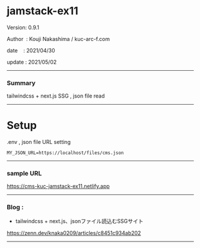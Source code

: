 ﻿# jamstack-ex11

 Version: 0.9.1

 Author  : Kouji Nakashima / kuc-arc-f.com

 date    : 2021/04/30

 update  : 2021/05/02 

***
### Summary

tailwindcss + next.js SSG , json file read 

***
# Setup

.env , json file URL setting

```
MY_JSON_URL=https://localhost/files/cms.json
```

***
### sample URL

https://cms-kuc-jamstack-ex11.netlify.app

***
### Blog :

* tailwindcss + next.js、jsonファイル読込むSSGサイト

https://zenn.dev/knaka0209/articles/c8451c934ab202

***

